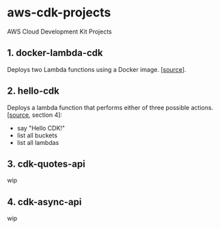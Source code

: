 # aws-cdk-projects
AWS Cloud Development Kit Projects

## 1. docker-lambda-cdk
Deploys two Lambda functions using a Docker image. [[source](https://www.fpgmaas.com/blog/aws-cdk-lambdas-docker)].

## 2. hello-cdk
Deploys a lambda function that performs either of three possible actions. [[source](https://www.udemy.com/course/aws-cdk-masterclass-build-aws-cloud-infrastructures/learn/lecture/33199370#overview), section 4]:
- say "Hello CDK!"
- list all buckets
- list all lambdas

## 3. cdk-quotes-api
wip

## 4. cdk-async-api
wip